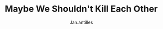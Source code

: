 ---
media: "images/rounds/round_1/just_in_case.png"
media_type: image
title: Maybe We Shouldn't Kill Each Other
author: [Jan.antilles]
desc: Percival Lune worries that EOR grief may be persistent.
---